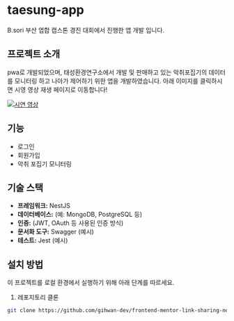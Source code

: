 # taesung-app
B.sori 부산 엽합 캡스톤 경진 대회에서 진행한 앱 개발 입니다.

## 프로젝트 소개
pwa로 개발되었으며, 태성환경연구소에서 개발 및 판매하고 있는 악취포집기의 데이터를 모니터링 하고 나아가 제어하기 위한 앱을 개발하였습니다.
아래 이미지를 클릭하시면 시영 영상 재생 페이지로 이동합니다!

[![시연 영상](https://github.com/gihwan-dev/taesung-app/assets/84307361/590cbe99-9fa5-45b6-b7bf-222716a787a0
)](https://github.com/gihwan-dev/taesung-app/assets/84307361/f0825c49-5ae2-4cf4-a481-cf9daf040b76)



## 기능
- 로그인
- 회원가입
- 악취 포집기 모니터링




## 기술 스택

- **프레임워크:** NestJS
- **데이터베이스:** (예: MongoDB, PostgreSQL 등)
- **인증:** (JWT, OAuth 등 사용된 인증 방식)
- **문서화 도구:** Swagger (예시)
- **테스트:** Jest (예시)

## 설치 방법

이 프로젝트를 로컬 환경에서 실행하기 위해 아래 단계를 따르세요.

1. 레포지토리 클론

```bash
git clone https://github.com/gihwan-dev/frontend-mentor-link-sharing-nest-server.git

